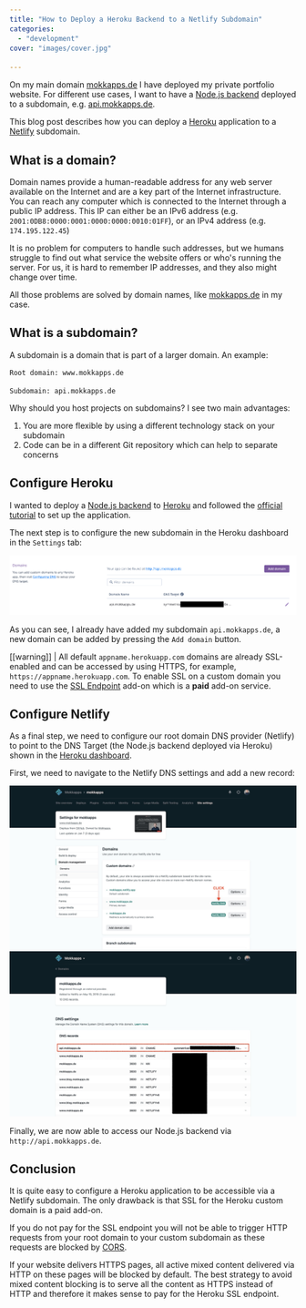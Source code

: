 ```yaml
---
title: "How to Deploy a Heroku Backend to a Netlify Subdomain"
categories:
  - "development"
cover: "images/cover.jpg"

---
```

On my main domain [mokkapps.de](https://mokkapps.de) I have deployed my private portfolio website. For different use cases, I want to have a [Node.js backend](https://nodejs.org/) deployed to a subdomain, e.g. [api.mokkapps.de](http://api.mokkapps.de).

This blog post describes how you can deploy a [Heroku](https://www.heroku.com/) application to a [Netlify](https://www.netlify.com/) subdomain.

## What is a domain?

Domain names provide a human-readable address for any web server available on the Internet and are a key part of the Internet infrastructure. 
You can reach any computer which is connected to the Internet through a public IP address. This IP can either be an IPv6 address (e.g. `2001:0DB8:0000:0001:0000:0000:0010:01FF`), or an IPv4 address (e.g. `174.195.122.45`)

It is no problem for computers to handle such addresses, but we humans struggle to find out what service the website offers or who's running the server. For us, it is hard to remember IP addresses, and they also might change over time. 

All those problems are solved by domain names, like [mokkapps.de](https://mokkapps.de) in my case.

## What is a subdomain?

A subdomain is a domain that is part of a larger domain. An example: 

```
Root domain: www.mokkapps.de

Subdomain: api.mokkapps.de
```

Why should you host projects on subdomains? I see two main advantages: 

1. You are more flexible by using a different technology stack on your subdomain
1. Code can be in a different Git repository which can help to separate concerns

## Configure Heroku

I wanted to deploy a [Node.js backend](https://nodejs.org/) to [Heroku](https://www.heroku.com/) and followed the [official tutorial](https://devcenter.heroku.com/articles/getting-started-with-nodejs) to set up the application.

The next step is to configure the new subdomain in the Heroku dashboard in the `Settings` tab:

![Heroku Dashboard Settings Domain](./images/heroku-settings-domain.png)

As you can see, I already have added my subdomain `api.mokkapps.de`, a new domain can be added by pressing the `Add domain` button. 

[[warning]]
| All default `appname.herokuapp.com` domains are already SSL-enabled and can be accessed by using HTTPS, for example, `https://appname.herokuapp.com`. To enable SSL on a custom domain you need to use the [SSL Endpoint](https://elements.heroku.com/addons/ssl) add-on which is a **paid** add-on service.

## Configure Netlify

As a final step, we need to configure our root domain DNS provider (Netlify) to point to the DNS Target (the Node.js backend deployed via Heroku) shown in the [Heroku dashboard](https://dashboard.heroku.com/).

First, we need to navigate to the Netlify DNS settings and add a new record:

![Netlify Domain Setting](./images/netlify-domain-settings.jpg)
![Netlify DNS Setting](./images/netlify-dns-settings.jpg)

Finally, we are now able to access our Node.js backend via `http://api.mokkapps.de`. 

## Conclusion

It is quite easy to configure a Heroku application to be accessible via a Netlify subdomain. The only drawback is that SSL for the Heroku custom domain is a paid add-on. 

If you do not pay for the SSL endpoint you will not be able to trigger HTTP requests from your root domain to your custom subdomain as these requests are blocked by [CORS](https://developer.mozilla.org/de/docs/Web/HTTP/CORS). 

If your website delivers HTTPS pages, all active mixed content delivered via HTTP on these pages will be blocked by default. The best strategy to avoid mixed content blocking is to serve all the content as HTTPS instead of HTTP and therefore it makes sense to pay for the Heroku SSL endpoint.
